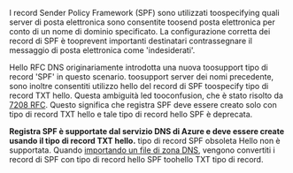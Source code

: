 I record Sender Policy Framework (SPF) sono utilizzati toospecifying quali server di posta elettronica sono consentite toosend posta elettronica per conto di un nome di dominio specificato.  La configurazione corretta dei record di SPF è tooprevent importanti destinatari contrassegnare il messaggio di posta elettronica come 'indesiderati'.

Hello RFC DNS originariamente introdotta una nuova toosupport tipo di record 'SPF' in questo scenario. toosupport server dei nomi precedente, sono inoltre consentiti utilizzo hello del record di SPF toospecify tipo di record TXT hello.  Questa ambiguità led tooconfusion, che è stato risolto da [7208 RFC](http://tools.ietf.org/html/rfc7208#section-3.1).  Questo significa che registra SPF deve essere creato solo con tipo di record TXT hello e tale tipo di record hello SPF è deprecata.

**Registra SPF è supportate dal servizio DNS di Azure e deve essere create usando il tipo di record TXT hello.** tipo di record SPF obsoleta Hello non è supportata. Quando [importando un file di zona DNS](../articles/dns/dns-import-export.md), vengono convertiti i record di SPF con tipo di record hello SPF toohello TXT tipo di record.
